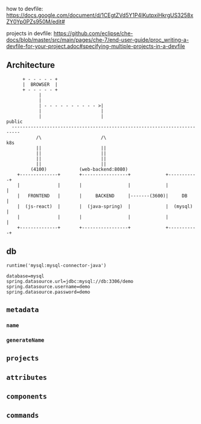 how to devfile: https://docs.google.com/document/d/1CEgtZVd5Y1P4IKutpxiHkrgUS3258xZY0Yp0PZs950M/edit#

projects in devfile: https://github.com/eclipse/che-docs/blob/master/src/main/pages/che-7/end-user-guide/proc_writing-a-devfile-for-your-project.adoc#specifying-multiple-projects-in-a-devfile


## Architecture

```
      + - - - - - +
      |  BROWSER  |
      + - - - - - +
            |
            |
            | - - - - - - - - - - >|
            |                      |
            |                      |                                public
  -------------------------------------------------------------------------
           /\                      /\                                  k8s
           ||                      ||
           ||                      ||
           ||                      ||
           ||                      ||
         (4100)            (web-backend:8080)
    +--------------+       +-----------------+             +-----------+
    |              |       |                 |             |           |
    |   FRONTEND   |       |     BACKEND     |-------(3600)|     DB    |
    |  (js-react)  |       |  (java-spring)  |             |  (mysql)  |
    |              |       |                 |             |           |
    +--------------+       +-----------------+             +-----------+
```

## db
`runtime('mysql:mysql-connector-java')`

```
database=mysql
spring.datasource.url=jdbc:mysql://db:3306/demo
spring.datasource.username=demo
spring.datasource.password=demo
```

## `metadata`
### `name`
### `generateName`

## `projects`

## `attributes`

## `components`

## `commands`
